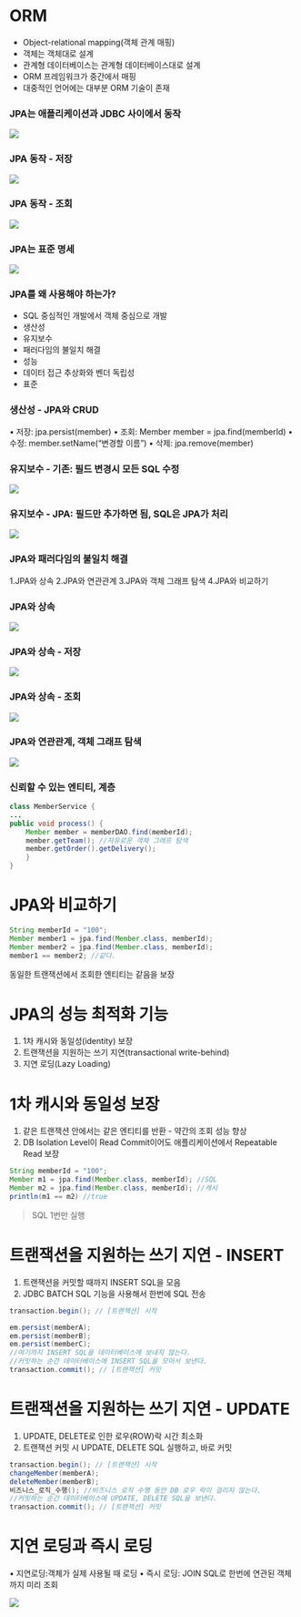 # ORM


- Object-relational mapping(객체 관계 매핑)
- 객체는 객체대로 설계
- 관계형 데이터베이스는 관계형 데이터베이스대로 설계 
- ORM 프레임워크가 중간에서 매핑
- 대중적인 언어에는 대부분 ORM 기술이 존재
### JPA는 애플리케이션과 JDBC 사이에서 동작
![](https://velog.velcdn.com/images/jckim22/post/960eca34-007b-48d0-b07f-d4b81f0ec048/image.png)
### JPA 동작 - 저장
![](https://velog.velcdn.com/images/jckim22/post/38c2e2e0-1582-49ea-9194-d4438d224776/image.png)
### JPA 동작 - 조회
![](https://velog.velcdn.com/images/jckim22/post/ec0334fd-3747-4f57-83bc-b624cf2c0866/image.png)


### JPA는 표준 명세

![](https://velog.velcdn.com/images/jckim22/post/136e443c-ffbf-4cc7-81b6-3a097e1f7ee0/image.png)


### JPA를 왜 사용해야 하는가?
- SQL 중심적인 개발에서 객체 중심으로 개발
- 생산성
- 유지보수
- 패러다임의 불일치 해결
- 성능
- 데이터 접근 추상화와 벤더 독립성 
- 표준

### 생산성 - JPA와 CRUD 
• 저장: jpa.persist(member)
• 조회: Member member = jpa.find(memberId)
• 수정: member.setName(“변경할 이름”)
• 삭제: jpa.remove(member)

### 유지보수 - 기존: 필드 변경시 모든 SQL 수정

![](https://velog.velcdn.com/images/jckim22/post/addbba4a-6fcc-4131-aa69-e9954381732d/image.png)

### 유지보수 - JPA: 필드만 추가하면 됨, SQL은 JPA가 처리

![](https://velog.velcdn.com/images/jckim22/post/ea37739c-2694-4a97-b4e2-9eebe2be3bcd/image.png)


### JPA와 패러다임의 불일치 해결
1.JPA와 상속
2.JPA와 연관관계
3.JPA와 객체 그래프 탐색
4.JPA와 비교하기

### JPA와 상속

![](https://velog.velcdn.com/images/jckim22/post/db51fb87-12dd-45ea-9e9b-3c8f869d11eb/image.png)


### JPA와 상속 - 저장
![](https://velog.velcdn.com/images/jckim22/post/617ed462-1eda-4215-b5ea-2ce9be1b78de/image.png)

### JPA와 상속 - 조회
![](https://velog.velcdn.com/images/jckim22/post/d6636e11-3d73-4813-8029-9c1de14be81a/image.png)

### JPA와 연관관계, 객체 그래프 탐색

![](https://velog.velcdn.com/images/jckim22/post/94ee3f77-a43f-460b-a2c0-8cce96c00130/image.png)


### 신뢰할 수 있는 엔티티, 계층

```java
class MemberService {
...
public void process() {
	Member member = memberDAO.find(memberId);
	member.getTeam(); //자유로운 객체 그래프 탐색
	member.getOrder().getDelivery();
	}
}
```


# JPA와 비교하기
```java
String memberId = "100";
Member member1 = jpa.find(Member.class, memberId);
Member member2 = jpa.find(Member.class, memberId);
member1 == member2; //같다.
```
동일한 트랜잭션에서 조회한 엔티티는 같음을 보장


# JPA의 성능 최적화 기능
1. 1차 캐시와 동일성(identity) 보장
2. 트랜잭션을 지원하는 쓰기 지연(transactional write-behind) 
3. 지연 로딩(Lazy Loading)


# 1차 캐시와 동일성 보장
1. 같은 트랜잭션 안에서는 같은 엔티티를 반환 - 약간의 조회 성능 향상
2. DB Isolation Level이 Read Commit이어도 애플리케이션에서 Repeatable Read 보장
```java
String memberId = "100";
Member m1 = jpa.find(Member.class, memberId); //SQL
Member m2 = jpa.find(Member.class, memberId); //캐시
println(m1 == m2) //true
```
>SQL 1번만 실행

# 트랜잭션을 지원하는 쓰기 지연 - INSERT 
1. 트랜잭션을 커밋할 때까지 INSERT SQL을 모음
2. JDBC BATCH SQL 기능을 사용해서 한번에 SQL 전송 
```java
transaction.begin(); // [트랜잭션] 시작

em.persist(memberA);
em.persist(memberB);
em.persist(memberC);
//여기까지 INSERT SQL을 데이터베이스에 보내지 않는다.
//커밋하는 순간 데이터베이스에 INSERT SQL을 모아서 보낸다.
transaction.commit(); // [트랜잭션] 커밋
```

# 트랜잭션을 지원하는 쓰기 지연 - UPDATE 
1. UPDATE, DELETE로 인한 로우(ROW)락 시간 최소화
2. 트랜잭션 커밋 시 UPDATE, DELETE SQL 실행하고, 바로 커밋 

```java
transaction.begin(); // [트랜잭션] 시작
changeMember(memberA);
deleteMember(memberB);
비즈니스_로직_수행(); //비즈니스 로직 수행 동안 DB 로우 락이 걸리지 않는다.
//커밋하는 순간 데이터베이스에 UPDATE, DELETE SQL을 보낸다.
transaction.commit(); // [트랜잭션] 커밋
```

# 지연 로딩과 즉시 로딩
• 지연로딩:객체가 실제 사용될 때 로딩
• 즉시 로딩: JOIN SQL로 한번에 연관된 객체까지 미리 조회

![](https://velog.velcdn.com/images/jckim22/post/980dbca2-6cc4-45e2-bdd0-5d3c9a77d22a/image.png)

